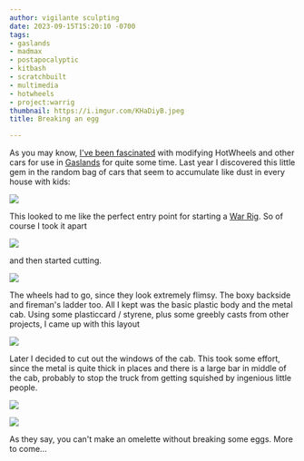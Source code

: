```yaml
---
author: vigilante sculpting
date: 2023-09-15T15:20:10 -0700
tags:
- gaslands
- madmax
- postapocalyptic
- kitbash
- scratchbuilt
- multimedia
- hotwheels
- project:warrig
thumbnail: https://i.imgur.com/KHaDiyB.jpeg
title: Breaking an egg

---
```

As you may know, [I've been fascinated](https://www.vigilantesculpting.com/blog/2022-03-02-mad_max.html) with modifying HotWheels and other cars for use in [Gaslands](https://gaslands.com/) for quite some time. Last year I discovered this little gem in the random bag of cars that seem to accumulate like dust in every house with kids:

![](https://i.imgur.com/KHaDiyB.jpeg)

This looked to me like the perfect entry point for starting a [War Rig](https://gaslands.com/war-rigs/). So of course I took it apart

![](https://i.imgur.com/fdS8upG.jpeg)

and then started cutting.

![](https://i.imgur.com/qBUusmk.jpeg)

The wheels had to go, since they look extremely flimsy. The boxy backside and fireman's ladder too. All I kept was the basic plastic body and the metal cab. Using some plasticcard / styrene, plus some greebly casts from other projects, I came up with this layout

![](https://i.imgur.com/G1C9mCK.jpeg)

Later I decided to cut out the windows of the cab. This took some effort, since the metal is quite thick in places and there is a large bar in middle of the cab, probably to stop the truck from getting squished by ingenious little people.

![](https://i.imgur.com/3AwgG7M.jpeg)

![](https://imgur.com/tGQMYq5.jpeg)

As they say, you can't make an omelette without breaking some eggs. More to come...

